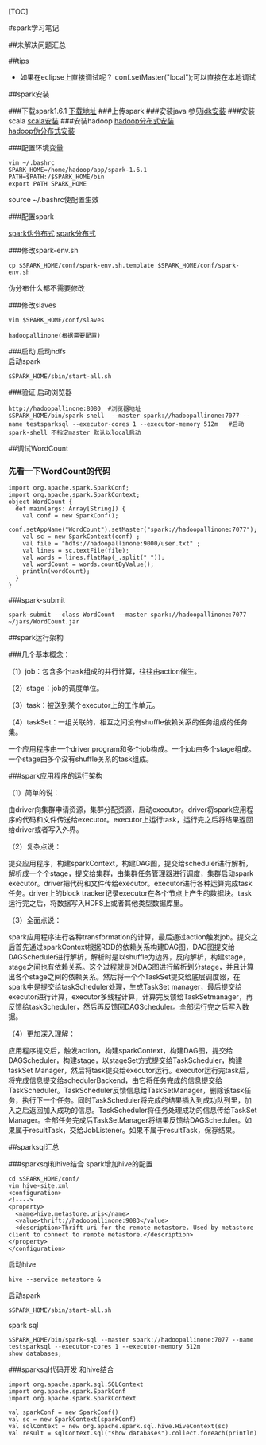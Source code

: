 [TOC]

#spark学习笔记

##未解决问题汇总



##tips

- 如果在eclipse上直接调试呢？ conf.setMaster("local");可以直接在本地调试  

##spark安装

###下载spark1.6.1
[下载地址](http://apache.opencas.org/spark/spark-1.6.1/spark-1.6.1-bin-hadoop2.6.tgz)
###上传spark
###安装java
参见[jdk安装](../../03.linux/01.centos/02.java相关配置/01.jdk安装和环境变量配置.md)
###安装scala
[scala安装](../../03.linux/01.centos/06.常用工具配置/02.scala安装配置.md)
###安装hadoop
[hadoop分布式安装](../01.hadoop/04.hadoop分布式安装.md)  
[hadoop伪分布式安装](../01.hadoop/02.hadoop伪分布式安装.md)  

###配置环境变量
	
	vim ~/.bashrc
	SPARK_HOME=/home/hadoop/app/spark-1.6.1
	PATH=$PATH:/$SPARK_HOME/bin
	export PATH SPARK_HOME
source ~/.bashrc使配置生效  

###配置spark

[spark伪分布式](01.dir/spark配置文件/1.6.1/伪分布式安装)
[spark分布式](01.dir/spark配置文件/1.6.1/分布式安装)

###修改spark-env.sh

	cp $SPARK_HOME/conf/spark-env.sh.template $SPARK_HOME/conf/spark-env.sh

伪分布什么都不需要修改

###修改slaves
	
	vim $SPARK_HOME/conf/slaves

	hadoopallinone(根据需要配置)

###启动
启动hdfs  
启动spark  

	$SPARK_HOME/sbin/start-all.sh

###验证
启动浏览器
	
	http://hadoopallinone:8080  #浏览器地址
	$SPARK_HOME/bin/spark-shell  --master spark://hadoopallinone:7077 --name testsparksql --executor-cores 1 --executor-memory 512m   #启动spark-shell 不指定master 默认以local启动

##调试WordCount
### 先看一下WordCount的代码

	import org.apache.spark.SparkConf;
	import org.apache.spark.SparkContext;
	object WordCount {
	  def main(args: Array[String]) { 
	    val conf = new SparkConf();
	    conf.setAppName("WordCount").setMaster("spark://hadoopallinone:7077");
	    val sc = new SparkContext(conf) ;
	    val file = "hdfs://hadoopallinone:9000/user.txt" ;
	    val lines = sc.textFile(file); 
	    val words = lines.flatMap(_.split(" "));
	    val wordCount = words.countByValue();
	    println(wordCount);
	  }
	}

###spark-submit
	
	spark-submit --class WordCount --master spark://hadoopallinone:7077 ~/jars/WordCount.jar 

##spark运行架构

###几个基本概念：

（1）job：包含多个task组成的并行计算，往往由action催生。  

（2）stage：job的调度单位。  

（3）task：被送到某个executor上的工作单元。  

（4）taskSet：一组关联的，相互之间没有shuffle依赖关系的任务组成的任务集。  

一个应用程序由一个driver program和多个job构成。一个job由多个stage组成。一个stage由多个没有shuffle关系的task组成。  

 

###spark应用程序的运行架构

（1）简单的说：  

由driver向集群申请资源，集群分配资源，启动executor。driver将spark应用程序的代码和文件传送给executor。executor上运行task，运行完之后将结果返回给driver或者写入外界。  

（2）复杂点说：  

提交应用程序，构建sparkContext，构建DAG图，提交给scheduler进行解析，解析成一个个stage，提交给集群，由集群任务管理器进行调度，集群启动spark   executor。driver把代码和文件传给executor。executor进行各种运算完成task任务。driver上的block tracker记录executor在各个节点上产生的数据块。task运行完之后，将数据写入HDFS上或者其他类型数据库里。  

（3）全面点说：  

spark应用程序进行各种transformation的计算，最后通过action触发job。提交之后首先通过sparkContext根据RDD的依赖关系构建DAG图，DAG图提交给DAGScheduler进行解析，解析时是以shuffle为边界，反向解析，构建stage，stage之间也有依赖关系。这个过程就是对DAG图进行解析划分stage，并且计算出各个stage之间的依赖关系。然后将一个个TaskSet提交给底层调度器，在spark中是提交给taskScheduler处理，生成TaskSet manager，最后提交给executor进行计算，executor多线程计算，计算完反馈给TaskSetmanager，再反馈给taskScheduler，然后再反馈回DAGScheduler。全部运行完之后写入数据。

（4）更加深入理解：  

应用程序提交后，触发action，构建sparkContext，构建DAG图，提交给DAGScheduler，构建stage，以stageSet方式提交给TaskScheduler，构建taskSet Manager，然后将task提交给executor运行。executor运行完task后，将完成信息提交给schedulerBackend，由它将任务完成的信息提交给TaskScheduler。TaskScheduler反馈信息给TaskSetManager，删除该task任务，执行下一个任务。同时TaskScheduler将完成的结果插入到成功队列里，加入之后返回加入成功的信息。TaskScheduler将任务处理成功的信息传给TaskSet Manager。全部任务完成后TaskSetManager将结果反馈给DAGScheduler。如果属于resultTask，交给JobListener。如果不属于resultTask，保存结果。 

##sparksql汇总

###sparksql和hive结合
spark增加hive的配置
	
	cd $SPARK_HOME/conf/
	vim hive-site.xml
	<configuration>
	<!---->
	<property>
	  <name>hive.metastore.uris</name>
	  <value>thrift://hadoopallinone:9083</value>
	  <description>Thrift uri for the remote metastore. Used by metastore client to connect to remote metastore.</description>
	</property>
	</configuration>

启动hive  

	hive --service metastore &

启动spark

	$SPARK_HOME/sbin/start-all.sh

spark sql 

	$SPARK_HOME/bin/spark-sql --master spark://hadoopallinone:7077 --name testsparksql --executor-cores 1 --executor-memory 512m
	show databases;


###sparksql代码开发
和hive结合
	
	import org.apache.spark.sql.SQLContext
	import org.apache.spark.SparkConf
	import org.apache.spark.SparkContext

	val sparkConf = new SparkConf()
    val sc = new SparkContext(sparkConf)
    val sqlContext = new org.apache.spark.sql.hive.HiveContext(sc)
    val result = sqlContext.sql("show databases").collect.foreach(println) 

